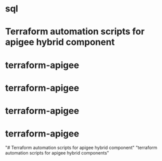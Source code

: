 # sql
# Terraform automation scripts for apigee hybrid component
# terraform-apigee
# terraform-apigee
# terraform-apigee
# terraform-apigee
"# Terraform automation scripts for apigee hybrid component" 
"terraform automation scripts for apigee hybrid components" 
